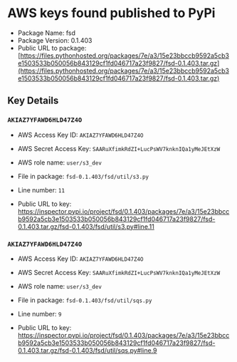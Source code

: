 # AWS keys found published to PyPi

* Package Name: fsd
* Package Version: 0.1.403
* Public URL to package: [https://files.pythonhosted.org/packages/7e/a3/15e23bbccb9592a5cb3e1503533b050056b843129cf1fd046717a23f9827/fsd-0.1.403.tar.gz](https://files.pythonhosted.org/packages/7e/a3/15e23bbccb9592a5cb3e1503533b050056b843129cf1fd046717a23f9827/fsd-0.1.403.tar.gz)

## Key Details

### `AKIAZ7YFAWD6HLD47Z4O`

* AWS Access Key ID: `AKIAZ7YFAWD6HLD47Z4O`
* AWS Secret Access Key: `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` 
* AWS role name: `user/s3_dev`
* File in package: `fsd-0.1.403/fsd/util/s3.py`
* Line number: `11`

* Public URL to key: https://inspector.pypi.io/project/fsd/0.1.403/packages/7e/a3/15e23bbccb9592a5cb3e1503533b050056b843129cf1fd046717a23f9827/fsd-0.1.403.tar.gz/fsd-0.1.403/fsd/util/s3.py#line.11



### `AKIAZ7YFAWD6HLD47Z4O`

* AWS Access Key ID: `AKIAZ7YFAWD6HLD47Z4O`
* AWS Secret Access Key: `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` 
* AWS role name: `user/s3_dev`
* File in package: `fsd-0.1.403/fsd/util/sqs.py`
* Line number: `9`

* Public URL to key: https://inspector.pypi.io/project/fsd/0.1.403/packages/7e/a3/15e23bbccb9592a5cb3e1503533b050056b843129cf1fd046717a23f9827/fsd-0.1.403.tar.gz/fsd-0.1.403/fsd/util/sqs.py#line.9


